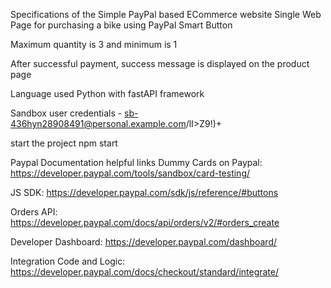 Specifications of the Simple PayPal based ECommerce website
Single Web Page for purchasing a bike using PayPal Smart Button

Maximum quantity is 3 and minimum is 1

After successful payment, success message is displayed on the product page

Language used Python with fastAPI framework

Sandbox user credentials - sb-436hyn28908491@personal.example.com/lI>Z9!)+

start the project
npm start

Paypal Documentation helpful links
Dummy Cards on Paypal: https://developer.paypal.com/tools/sandbox/card-testing/

JS SDK: https://developer.paypal.com/sdk/js/reference/#buttons

Orders API: https://developer.paypal.com/docs/api/orders/v2/#orders_create

Developer Dashboard: https://developer.paypal.com/dashboard/

Integration Code and Logic: https://developer.paypal.com/docs/checkout/standard/integrate/
